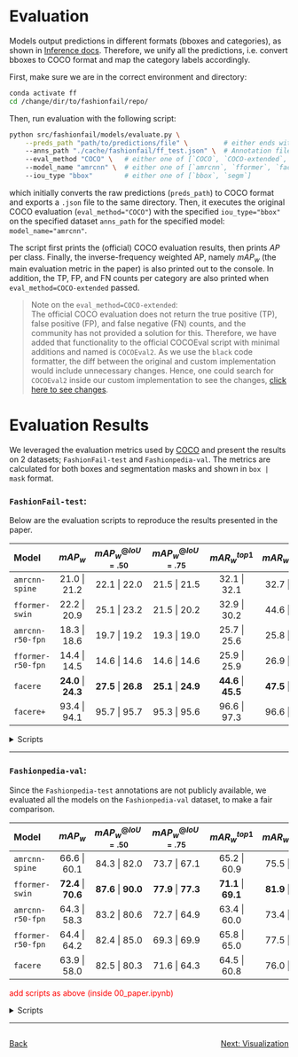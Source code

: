 # Evaluation
Models output predictions in different formats (bboxes and categories), as shown in [Inference docs][docs_inference].
Therefore, we unify all the predictions, i.e. convert bboxes to COCO format and map the category labels accordingly.

First, make sure we are in the correct environment and directory:
```bash
conda activate ff
cd /change/dir/to/fashionfail/repo/
```

Then, run evaluation with the following script:
```bash
python src/fashionfail/models/evaluate.py \
    --preds_path "path/to/predictions/file" \         # either ends with `.npy` or `.npz`
    --anns_path "./cache/fashionfail/ff_test.json" \  # Annotation file of the dataset (Ground-Truth)
    --eval_method "COCO" \   # either one of [`COCO`, `COCO-extended`, `all`]
    --model_name "amrcnn" \  # either one of [`amrcnn`, `fformer`, `facere_plus`]
    --iou_type "bbox"        # either one of [`bbox`, `segm`]
```
which initially converts the raw predictions (`preds_path`) to COCO format and exports a `.json` file to the same
directory. Then, it executes the original COCO evaluation (`eval_method="COCO"`) with the specified `iou_type="bbox"`
on the specified dataset `anns_path` for the specified model: `model_name="amrcnn"`.

The script first prints the (official) COCO evaluation results, then prints $AP$ per class. Finally, the
inverse-frequency weighted AP, namely $mAP_w$ (the main evaluation metric in the paper) is also printed out to the
console. In addition, the TP, FP, and FN counts per category are also printed when `eval_method=COCO-extended` passed.

> Note on the `eval_method=COCO-extended`: \
> The official COCO evaluation does not return the true positive (TP), false positive (FP), and false negative (FN)
> counts, and the community has not provided a solution for this. Therefore, we have added that functionality to the
> official COCOEval script with minimal additions and named is `COCOEval2`. As we use the `black` code formatter, the
> diff between the original and custom implementation would include unnecessary changes. Hence, one could search for
> `COCOEval2` inside our custom implementation to see the changes, [click here to see changes][cocoeval2_changes].




# Evaluation Results

We leveraged the evaluation metrics used by [COCO][coco_eval] and present the results on 2 datasets;
`FashionFail-test` and `Fashionpedia-val`. The metrics are calculated for both boxes and segmentation masks and
shown in `box | mask` format.


### `FashionFail-test`:
Below are the evaluation scripts to reproduce the results presented in the paper.

| Model             |       $mAP_w$        |  $mAP_w^{@IoU=.50}$  |  $mAP_w^{@IoU=.75}$  |    $mAR_w^{top1}$    |   $mAR_w^{top100}$   |
|:------------------|:--------------------:|:--------------------:|:--------------------:|:--------------------:|:--------------------:|
| `amrcnn-spine`    |     21.0 \| 21.2     |     22.1 \| 22.0     |     21.5 \| 21.5     |     32.1 \| 32.1     |     32.7 \| 32.7     |
| `fformer-swin`    |     22.2 \| 20.9     |     25.1 \| 23.2     |     21.5 \| 20.2     |     32.9 \| 30.2     |     44.6 \| 40.0     |
| `amrcnn-r50-fpn`  |     18.3 \| 18.6     |     19.7 \| 19.2     |     19.3 \| 19.0     |     25.7 \| 25.6     |     25.8 \| 25.6     |
| `fformer-r50-fpn` |     14.4 \| 14.5     |     14.6 \| 14.6     |     14.6 \| 14.6     |     25.9 \| 25.9     |     26.9 \| 26.3     |
| `facere`          | **24.0** \| **24.3** | **27.5** \| **26.8** | **25.1** \| **24.9** | **44.6** \| **45.5** | **47.5** \| **47.9** |
| `facere+`         |     93.4 \| 94.1     |     95.7 \| 95.7     |     95.3 \| 95.6     |     96.6 \| 97.3     |     96.6 \| 97.3     |

<details>
  <summary>Scripts</summary>

`amrcnn-spine`:
```bash
python src/fashionfail/models/evaluate.py \
    --preds_path "tpu/models/official/detection/outputs/spinenet143-ff_test.npy" \
    --anns_path "./cache/fashionfail/ff_test.json" \
    --eval_method "COCO-extended" --model_name "amrcnn" --iou_type "bbox"
```

`fformer-swin`:
```bash
python src/fashionfail/models/evaluate.py \
    --preds_path "FashionFormer/outputs/fashionformer_swin_b_3x-ff-test.npz" \
    --anns_path "./cache/fashionfail/ff_test.json" \
    --eval_method "COCO-extended" --model_name "fformer" --iou_type "bbox"
```

`amrcnn-r50-fpn`:
```bash
python src/fashionfail/models/evaluate.py \
    --preds_path "tpu/models/official/detection/outputs/r50fpn-ff_test.npy" \
    --anns_path "./cache/fashionfail/ff_test.json" \
    --eval_method "COCO-extended" --model_name "amrcnn" --iou_type "bbox"
```

`fformer-r50-fpn`:
```bash
python src/fashionfail/models/evaluate.py \
    --preds_path "FashionFormer/outputs/fashionformer_swin_b_3x-ff-test.npz" \
    --anns_path "./cache/fashionfail/ff_test.json" \
    --eval_method "COCO-extended" --model_name "fformer" --iou_type "bbox"
```

`facere`:
```bash
python src/fashionfail/models/evaluate.py \
    --preds_path "outputs/facere-ff_test.npz" \
    --anns_path "./cache/fashionfail/ff_test.json" \
    --eval_method "COCO-extended" --model_name "facere" --iou_type "bbox"
```

`facere+`:
```bash
python src/fashionfail/models/evaluate.py \
    --preds_path "outputs/facere_plus-ff_test.npz" \
    --anns_path "./cache/fashionfail/ff_test.json" \
    --eval_method "COCO-extended" --model_name "facere_plus" --iou_type "bbox"
```

</details>




---

### `Fashionpedia-val`:
Since the `Fashionpedia-test` annotations are not publicly available, we evaluated all the models on the
`Fashionpedia-val` dataset, to make a fair comparison.


| Model             |       $mAP_w$        |  $mAP_w^{@IoU=.50}$  |  $mAP_w^{@IoU=.75}$  |    $mAR_w^{top1}$    |   $mAR_w^{top100}$   |
|:------------------|:--------------------:|:--------------------:|:--------------------:|:--------------------:|:--------------------:|
| `amrcnn-spine`    |     66.6 \| 60.1     |     84.3 \| 82.0     |     73.7 \| 67.1     |     65.2 \| 60.9     |     75.5 \| 69.0     |
| `fformer-swin`    | **72.4** \| **70.6** | **87.6** \| **90.0** | **77.9** \| **77.3** | **71.1** \| **69.1** | **81.9** \| **78.4** |
| `amrcnn-r50-fpn`  |    64.3  \| 58.3     |  83.2      \|  80.6  |  72.7      \| 64.9   | 63.4         \| 60.0 |  73.4       \| 67.6  |
| `fformer-r50-fpn` |  64.4    \|   64.2   |  82.4   \|    85.0   |   69.3  \|    69.9   |  65.8   \|     65.0  |  77.5   \|    74.6   |
| `facere`          | 63.9     \|     58.0 |   82.5 \|     80.3   |   71.6 \|     64.3   |   64.5 \|     60.8   |   76.0 \|    69.4    |



<span style="color:red">add scripts as above (inside 00_paper.ipynb)</span>
<details>
  <summary>Scripts</summary>

`amrcnn-spine`:

</details>


[coco_eval]: https://cocodataset.org/#detection-eval
[docs_inference]: 04_inference.md
[cocoeval2_changes]: https://github.com/search?q=COCOeval2+repo%3Arizavelioglu%2Ffashionfail+path%3A**%2Fcocoeval2.py&type=code&ref=advsearch

---
<div style="display: flex; justify-content: space-between;">

   [Back](04_inference.md)

   [Next: Visualization](06_visualization.md)

</div>
